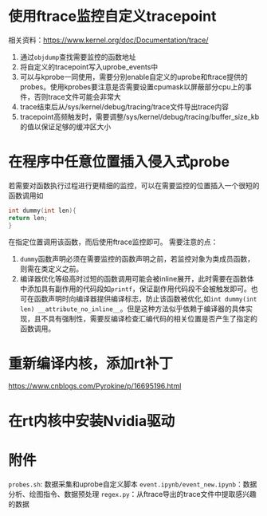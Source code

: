 # 使用ftrace监控自定义tracepoint
相关资料：https://www.kernel.org/doc/Documentation/trace/
1. 通过`objdump`查找需要监控的函数地址
2. 将自定义的tracepoint写入uprobe_events中
4. 可以与kprobe一同使用，需要分别enable自定义的uprobe和ftrace提供的probes。使用kprobes要注意是否需要设置cpumask以屏蔽部分cpu上的事件，否则trace文件可能会非常大
5. trace结束后从/sys/kernel/debug/tracing/trace文件导出trace内容
6. tracepoint高频触发时，需要调整/sys/kernel/debug/tracing/buffer_size_kb的值以保证足够的缓冲区大小
# 在程序中任意位置插入侵入式probe
若需要对函数执行过程进行更精细的监控，可以在需要监控的位置插入一个很短的函数调用如
```c
int dummy(int len){
return len;
}
```
在指定位置调用该函数，而后使用ftrace监控即可。
需要注意的点：
1. `dummy`函数声明必须在需要监控的函数声明之前，若监控对象为类成员函数，则需在类定义之前。
2. 编译器优化等级高时过短的函数调用可能会被inline展开，此时需要在函数体中添加具有副作用的代码段如`printf`，保证副作用代码段不会被触发即可。也可在函数声明时向编译器提供编译标志，防止该函数被优化,如`int dummy(int len) __attribute_no_inline__`。但是这种方法似乎依赖于编译器的具体实现，且不具有强制性，需要反编译检查汇编代码的相关位置是否产生了指定的函数调用。
# 重新编译内核，添加rt补丁
https://www.cnblogs.com/Pyrokine/p/16695196.html
# 在rt内核中安装Nvidia驱动

# 附件
`probes.sh`: 数据采集和uprobe自定义脚本
`event.ipynb/event_new.ipynb`：数据分析、绘图指令、数据预处理
`regex.py`：从ftrace导出的trace文件中提取感兴趣的数据